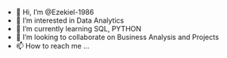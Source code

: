 - 👋 Hi, I’m @Ezekiel-1986
- 👀 I’m interested in Data Analytics
- 🌱 I’m currently learning SQL, PYTHON
- 💞️ I’m looking to collaborate on Business Analysis and Projects
- 📫 How to reach me ...

<!---
Ezekiel-1986/Ezekiel-1986 is a ✨ special ✨ repository because its `README.md` (this file) appears on your GitHub profile.
You can click the Preview link to take a look at your changes.
--->

